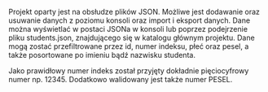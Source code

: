 Projekt oparty jest na obsłudze plików JSON. Możliwe jest dodawanie oraz usuwanie danych z poziomu konsoli oraz import i eksport danych. 
Dane można wyświetlać w postaci JSONa w konsoli lub poprzez podejrzenie pliku students.json, znajdującego się w katalogu głównym projektu. 
Dane mogą zostać przefiltrowane przez id, numer indeksu, płeć oraz pesel, a także posortowane po imieniu bądź nazwisku studenta.

Jako prawidłowy numer indeks został przyjęty dokładnie pięciocyfrowy numer np. 12345.
Dodatkowo walidowany jest także numer PESEL.
